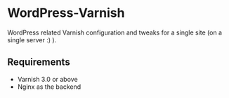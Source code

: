 WordPress-Varnish
=================

WordPress related Varnish configuration and tweaks for a single site (on a single server :) ).

Requirements
------------

* Varnish 3.0 or above
* Nginx as the backend

